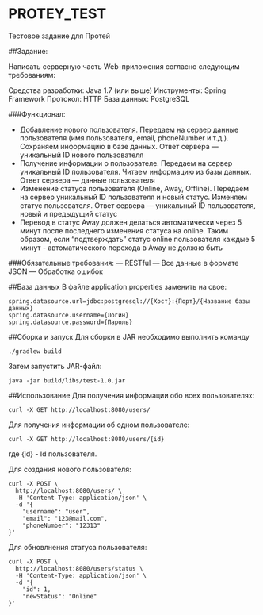 # PROTEY_TEST
Тестовое задание для Протей

##Задание:

Написать серверную часть Web-приложения согласно следующим требованиям:

Средства разработки: Java 1.7 (или выше)
Инструменты: Spring Framework
Протокол: HTTP
База данных: PostgreSQL

###Функционал:
* Добавление нового пользователя. Передаем на сервер данные пользователя (имя пользователя, email, phoneNumber и т.д.). Сохраняем информацию в базе данных. Ответ сервера — уникальный ID нового пользователя
* Получение информации о пользователе. Передаем на сервер уникальный ID пользователя. Читаем информацию из базы данных. Ответ сервера — данные пользователя
* Изменение статуса пользователя (Online, Away, Offline). Передаем на сервер уникальный ID пользователя и новый статус. Изменяем статус пользователя. Ответ сервера — уникальный ID пользователя, новый и предыдущий статус
* Перевод в статус Away должен делаться автоматически через 5 минут после последнего изменения статуса на online. Таким образом, если “подтверждать” статус online пользователя каждые 5 минут - автоматического перехода в Away не должно быть

###Обязательные требования:
— RESTful
— Все данные в формате JSON
— Обработка ошибок

##База данных
В файле application.properties заменить на свое:
```
spring.datasource.url=jdbc:postgresql://{Хост}:{Порт}/{Название базы данных}
spring.datasource.username={Логин}
spring.datasource.password={Пароль}
```

##Сборка и запуск
Для сборки в JAR необходимо выполнить команду
```
./gradlew build
```
Затем запустить JAR-файл:
```
java -jar build/libs/test-1.0.jar
```
##Использование
Для получения информации обо всех пользователях:
```
curl -X GET http://localhost:8080/users/ 
```

Для получения информации об одном пользователе:
```
curl -X GET http://localhost:8080/users/{id}
```
где {id} - Id пользователя.

Для создания нового пользователя:
```
curl -X POST \
  http://localhost:8080/users/ \
  -H 'Content-Type: application/json' \
  -d '{
    "username": "user",
    "email": "123@mail.com",
    "phoneNumber": "12313"
}'
```

Для обновлнения статуса пользователя: 
```
curl -X POST \
  http://localhost:8080/users/status \
  -H 'Content-Type: application/json' \
  -d '{
	"id": 1,
	"newStatus": "Online"
}'
```
